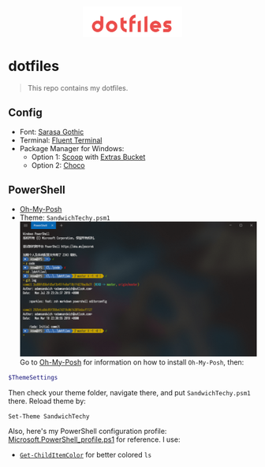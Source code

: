 <div align="center"><img src="logo.svg" alt="icon" width="40%" /></div>

# dotfiles

> This repo contains my dotfiles.

## Config

- Font: [Sarasa Gothic](https://github.com/be5invis/Sarasa-Gothic)
- Terminal: [Fluent Terminal](https://github.com/felixse/FluentTerminal)
- Package Manager for Windows:
  - Option 1: [Scoop](https://github.com/lukesampson/scoop) with [Extras Bucket](https://github.com/lukesampson/scoop-extras)
  - Option 2: [Choco](https://github.com/chocolatey/choco)

## PowerShell

- [Oh-My-Posh](https://github.com/JanDeDobbeleer/oh-my-posh)
- Theme: `SandwichTechy.psm1`
![PowerShell](assets/PowerShell.png)
Go to [Oh-My-Posh](https://github.com/JanDeDobbeleer/oh-my-posh) for information on how to install `Oh-My-Posh`, then:

```PowerShell
$ThemeSettings
```

Then check your theme folder, navigate there, and put `SandwichTechy.psm1` there.
Reload theme by:

```PowerShell
Set-Theme SandwichTechy
```

Also, here's my PowerShell configuration profile: [Microsoft.PowerShell_profile.ps1](/Microsoft.PowerShell_profile.ps1) for reference.
I use:

- [`Get-ChildItemColor`](https://github.com/joonro/Get-ChildItemColor) for better colored `ls`
